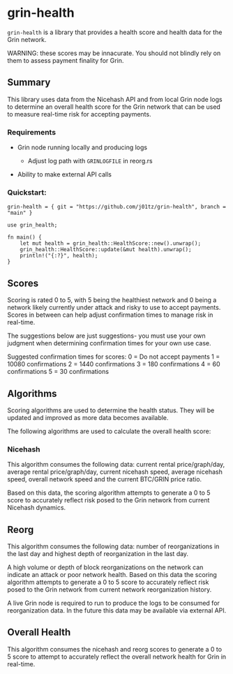 # grin-health

`grin-health` is a library that provides a health score and health data for the Grin network.

WARNING: these scores may be innacurate. You should not blindly rely on them to assess payment finality for Grin.

## Summary

This library uses data from the Nicehash API and from local Grin node logs to determine an overall health score for the Grin network that can be used to measure real-time risk for accepting payments.

### Requirements

- Grin node running locally and producing logs
    - Adjust log path with `GRINLOGFILE` in reorg.rs

- Ability to make external API calls

### Quickstart:

```
grin-health = { git = "https://github.com/j01tz/grin-health", branch = "main" }
```

```
use grin_health;

fn main() {
    let mut health = grin_health::HealthScore::new().unwrap();
    grin_health::HealthScore::update(&mut health).unwrap();
    println!("{:?}", health);
}
```

## Scores

Scoring is rated 0 to 5, with 5 being the healthiest network and 0 being a network likely currently under attack and risky to use to accept payments. Scores in between can help adjust confirmation times to manage risk in real-time. 

The suggestions below are just suggestions- you must use your own judgment when determining confirmation times for your own use case.

Suggested confirmation times for scores:
0 = Do not accept payments
1 = 10080 confirmations 
2 = 1440 confirmations
3 = 180 confirmations
4 = 60 confirmations
5 = 30 confirmations

## Algorithms

Scoring algorithms are used to determine the health status. They will be updated and improved as more data becomes available.

The following algorithms are used to calculate the overall health score:

### Nicehash

This algorithm consumes the following data: current rental price/graph/day, average rental price/graph/day, current nicehash speed, average nicehash speed, overall network speed and the current BTC/GRIN price ratio.

Based on this data, the scoring algorithm attempts to generate a 0 to 5 score to accurately reflect risk posed to the Grin network from current Nicehash dynamics.

## Reorg

This algorithm consumes the following data: number of reorganizations in the last day and highest depth of reorganization in the last day.

A high volume or depth of block reorganizations on the network can indicate an attack or poor network health. Based on this data the scoring algorithm attempts to generate a 0 to 5 score to accurately reflect risk posed to the Grin network from current network reorganization history.

A live Grin node is required to run to produce the logs to be consumed for reorganization data. In the future this data may be available via external API.

## Overall Health

This algorithm consumes the nicehash and reorg scores to generate a 0 to 5 score to attempt to accurately reflect the overall network health for Grin in real-time.